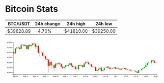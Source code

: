 # Bitcoin Stats

BTC/USDT|24h change|24h high|24h low|
|---|---|---|---|
|$39628.89|-4.70%|$41810.00|$39250.00|

<img src="./chart.svg">
